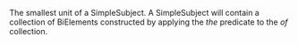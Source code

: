 The smallest unit of a SimpleSubject. A SimpleSubject will contain a collection of BiElements constructed by applying the *the* predicate to the *of* collection.